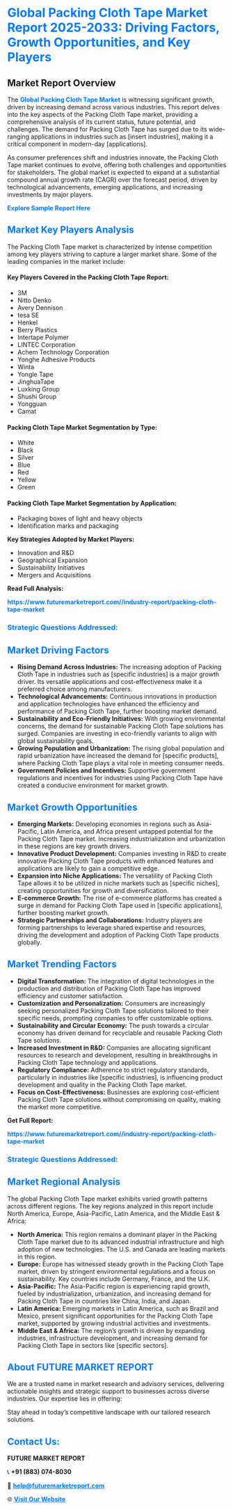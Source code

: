 <h1 style="color: #007BFF;">Global Packing Cloth Tape Market Report 2025-2033: Driving Factors, Growth Opportunities, and Key Players</h1>

<section id="overview">
<h2>Market Report Overview</h2>
<p>The <a href="https://www.futuremarketreport.com//industry-report/packing-cloth-tape-market" style="color: #007BFF; text-decoration: none;"><strong>Global Packing Cloth Tape Market</strong></a> is witnessing significant growth, driven by increasing demand across various industries. This report delves into the key aspects of the Packing Cloth Tape market, providing a comprehensive analysis of its current status, future potential, and challenges. The demand for Packing Cloth Tape has surged due to its wide-ranging applications in industries such as [insert industries], making it a critical component in modern-day [applications].</p>
<p>As consumer preferences shift and industries innovate, the Packing Cloth Tape market continues to evolve, offering both challenges and opportunities for stakeholders. The global market is expected to expand at a substantial compound annual growth rate (CAGR) over the forecast period, driven by technological advancements, emerging applications, and increasing investments by major players.</p>
</section>

<section id="overview">
<p><a href="https://www.futuremarketreport.com//request-sample/reportId=49265" style="color: #007BFF; text-decoration: none;"><strong>Explore Sample Report Here</strong></a></p>
</section>

<section id="key-players">
<h2 style="color: #007BFF;">Market Key Players Analysis</h2>
<p>The Packing Cloth Tape market is characterized by intense competition among key players striving to capture a larger market share. Some of the leading companies in the market include:</p>
<h4>Key Players Covered in the Packing Cloth Tape Report:</h4>
<ul><li>3M</li><li>Nitto Denko</li><li>Avery Dennison</li><li>tesa SE</li><li>Henkel</li><li>Berry Plastics</li><li>Intertape Polymer</li><li>LINTEC Corporation</li><li>Achem Technology Corporation</li><li>Yonghe Adhesive Products</li><li>Winta</li><li>Yongle Tape</li><li>JinghuaTape</li><li>Luxking Group</li><li>Shushi Group</li><li>Yongguan</li><li>Camat</li></ul>
<h4>Packing Cloth Tape Market Segmentation by Type:</h4>
<ul><li>White</li><li>Black</li><li>Silver</li><li>Blue</li><li>Red</li><li>Yellow</li><li>Green</li></ul>

<h4>Packing Cloth Tape Market Segmentation by Application:</h4>
<ul><li>Packaging boxes of light and heavy objects</li><li>Identification marks and packaging</li></ul>
<p><strong>Key Strategies Adopted by Market Players:</strong></p>
<ul>
<li>Innovation and R&D</li>
<li>Geographical Expansion</li>
<li>Sustainability Initiatives</li>
<li>Mergers and Acquisitions</li>
</ul>
</section>

<section>
<p><strong>Read Full Analysis: </strong></p><a href="https://www.futuremarketreport.com//industry-report/packing-cloth-tape-market" style="color: #007BFF; text-decoration: none;"><strong>https://www.futuremarketreport.com//industry-report/packing-cloth-tape-market</strong></a>
<h3 style="color: #007BFF;">Strategic Questions Addressed:</h3>
</section>

<section id="driving-factors">
<h2 style="color: #007BFF;">Market Driving Factors</h2>
<ul>
<li><strong>Rising Demand Across Industries:</strong> The increasing adoption of Packing Cloth Tape in industries such as [specific industries] is a major growth driver. Its versatile applications and cost-effectiveness make it a preferred choice among manufacturers.</li>
<li><strong>Technological Advancements:</strong> Continuous innovations in production and application technologies have enhanced the efficiency and performance of Packing Cloth Tape, further boosting market demand.</li>
<li><strong>Sustainability and Eco-Friendly Initiatives:</strong> With growing environmental concerns, the demand for sustainable Packing Cloth Tape solutions has surged. Companies are investing in eco-friendly variants to align with global sustainability goals.</li>
<li><strong>Growing Population and Urbanization:</strong> The rising global population and rapid urbanization have increased the demand for [specific products], where Packing Cloth Tape plays a vital role in meeting consumer needs.</li>
<li><strong>Government Policies and Incentives:</strong> Supportive government regulations and incentives for industries using Packing Cloth Tape have created a conducive environment for market growth.</li>
</ul>
</section>

<section id="growth-opportunities">
<h2 style="color: #007BFF;">Market Growth Opportunities</h2>
<ul>
<li><strong>Emerging Markets:</strong> Developing economies in regions such as Asia-Pacific, Latin America, and Africa present untapped potential for the Packing Cloth Tape market. Increasing industrialization and urbanization in these regions are key growth drivers.</li>
<li><strong>Innovative Product Development:</strong> Companies investing in R&D to create innovative Packing Cloth Tape products with enhanced features and applications are likely to gain a competitive edge.</li>
<li><strong>Expansion into Niche Applications:</strong> The versatility of Packing Cloth Tape allows it to be utilized in niche markets such as [specific niches], creating opportunities for growth and diversification.</li>
<li><strong>E-commerce Growth:</strong> The rise of e-commerce platforms has created a surge in demand for Packing Cloth Tape used in [specific applications], further boosting market growth.</li>
<li><strong>Strategic Partnerships and Collaborations:</strong> Industry players are forming partnerships to leverage shared expertise and resources, driving the development and adoption of Packing Cloth Tape products globally.</li>
</ul>
</section>

<section id="trending-factors">
<h2 style="color: #007BFF;">Market Trending Factors</h2>
<ul>
<li><strong>Digital Transformation:</strong> The integration of digital technologies in the production and distribution of Packing Cloth Tape has improved efficiency and customer satisfaction.</li>
<li><strong>Customization and Personalization:</strong> Consumers are increasingly seeking personalized Packing Cloth Tape solutions tailored to their specific needs, prompting companies to offer customizable options.</li>
<li><strong>Sustainability and Circular Economy:</strong> The push towards a circular economy has driven demand for recyclable and reusable Packing Cloth Tape solutions.</li>
<li><strong>Increased Investment in R&D:</strong> Companies are allocating significant resources to research and development, resulting in breakthroughs in Packing Cloth Tape technology and applications.</li>
<li><strong>Regulatory Compliance:</strong> Adherence to strict regulatory standards, particularly in industries like [specific industries], is influencing product development and quality in the Packing Cloth Tape market.</li>
<li><strong>Focus on Cost-Effectiveness:</strong> Businesses are exploring cost-efficient Packing Cloth Tape solutions without compromising on quality, making the market more competitive.</li>
</ul>
</section>

<section>
<p><strong>Get Full Report: </strong></p><a href="https://www.futuremarketreport.com//industry-report/packing-cloth-tape-market" style="color: #007BFF; text-decoration: none;"><strong>https://www.futuremarketreport.com//industry-report/packing-cloth-tape-market</strong></a>
<h3 style="color: #007BFF;">Strategic Questions Addressed:</h3>
</section>


<section id="regional-analysis">
<h2 style="color: #007BFF;">Market Regional Analysis</h2>
<p>The global Packing Cloth Tape market exhibits varied growth patterns across different regions. The key regions analyzed in this report include North America, Europe, Asia-Pacific, Latin America, and the Middle East & Africa:</p>
<ul>
<li><strong>North America:</strong> This region remains a dominant player in the Packing Cloth Tape market due to its advanced industrial infrastructure and high adoption of new technologies. The U.S. and Canada are leading markets in this region.</li>
<li><strong>Europe:</strong> Europe has witnessed steady growth in the Packing Cloth Tape market, driven by stringent environmental regulations and a focus on sustainability. Key countries include Germany, France, and the U.K.</li>
<li><strong>Asia-Pacific:</strong> The Asia-Pacific region is experiencing rapid growth, fueled by industrialization, urbanization, and increasing demand for Packing Cloth Tape in countries like China, India, and Japan.</li>
<li><strong>Latin America:</strong> Emerging markets in Latin America, such as Brazil and Mexico, present significant opportunities for the Packing Cloth Tape market, supported by growing industrial activities and investments.</li>
<li><strong>Middle East & Africa:</strong> The region’s growth is driven by expanding industries, infrastructure development, and increasing demand for Packing Cloth Tape in sectors like [specific sectors].</li>
</ul>
</section>

<footer>
<h2 style="color: #007BFF;">About FUTURE MARKET REPORT</h2>
<p>We are a trusted name in market research and advisory services, delivering actionable insights and strategic support to businesses across diverse industries. Our expertise lies in offering:</p>

<p>Stay ahead in today’s competitive landscape with our tailored research solutions.</p>

<h2 style="color: #007BFF;">Contact Us:</h2>
<p><strong>FUTURE MARKET REPORT</strong></p>
<p>📞 <strong>+91 (883) 074-8030</strong></p>
<p>📧 <strong><a href="mailto:help@futuremarketreport.com" style="color: #007BFF;">help@futuremarketreport.com</a></strong></p>
<p>🌐 <strong><a href="https://www.futuremarketreport.com/" style="color: #007BFF;">Visit Our Website</a></strong></p>
</footer>